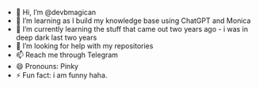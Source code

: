 - 👋 Hi, I’m @devbmagican
- 👀 I’m learning as I build my knowledge base using ChatGPT and Monica
- 🌱 I’m currently learning the stuff that came out two years ago - i was in deep dark last two years
- 💞️ I’m looking for help with my repositories
- 📫 Reach me through Telegram 
- 😄 Pronouns: Pinky
- ⚡ Fun fact: i am funny haha.

<!---
devbmagican/devbmagican is a ✨ special ✨ repository because its `README.md` (this file) appears on your GitHub profile.
You can click the Preview link to take a look at your changes.
--->
